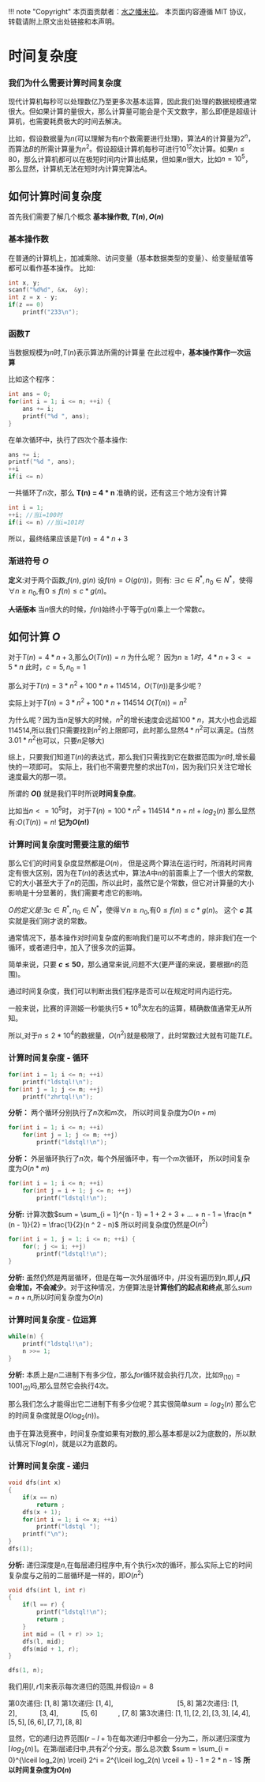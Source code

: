 !!! note "Copyright"
    本页面贡献者：[水之幡米拉](https://github.com/sgdbs)。
    本页面内容遵循 MIT 协议，转载请附上原文出处链接和本声明。

# 时间复杂度

### 我们为什么需要计算时间复杂度

现代计算机每秒可以处理数亿乃至更多次基本运算，因此我们处理的数据规模通常很大。但如果计算的量很大，那么计算量可能会是个天文数字，那么即便是超级计算机，也需要耗费极大的时间去解决。

比如，假设数据量为$n$(可以理解为有$n$个数需要进行处理)，算法$A$的计算量为$2^n$，而算法$B$的所需计算量为$n^2$。假设超级计算机每秒可进行$10^{12}$次计算。如果$n\le 80$，那么计算机都可以在极短时间内计算出结果，但如果$n$很大，比如$n = 10^5$，那么显然，计算机无法在短时内计算完算法$A$。

## 如何计算时间复杂度
首先我们需要了解几个概念 **基本操作数, $T(n),O(n)$**

### 基本操作数
在普通的计算机上，加减乘除、访问变量（基本数据类型的变量）、给变量赋值等都可以看作基本操作。
比如:
```cpp
int x, y;
scanf("%d%d", &x， &y);
int z = x - y;
if(z == 0)
    printf("233\n");
```

### 函数$T$
当数据规模为$n$时,$T(n)$表示算法所需的计算量
在此过程中，**基本操作算作一次运算**

比如这个程序：
```cpp
int ans = 0;
for(int i = 1; i <= n; ++i) {
    ans += i;
    printf("%d ", ans);
}
```

在单次循环中，执行了四次个基本操作:
```cpp
ans += i;
printf("%d ", ans);
++i
if(i <= n)
```
一共循环了$n$次，那么
**T(n) = 4 * n**
准确的说，还有这三个地方没有计算
```cpp
int i = 1;
++i; //当i=100时
if(i <= n) //当i=101时
```
所以，最终结果应该是$T(n) = 4 * n + 3$

### 渐进符号 $O$
**定义**:对于两个函数,$f(n),g(n)$
设$f(n) = O(g(n))$，则有:
$\exists c \in R^*, n_0 \in N^*$，使得$\forall n \ge n_0$,有$0 \le f(n) \le c * g(n)$。

~~**人话版本**~~
当$n$很大的时候，$f(n)$始终小于等于$g(n)$乘上一个常数$c$。


## 如何计算 $O$
对于$T(n) = 4 * n + 3$,那么$O(T(n)) = n$
为什么呢？
因为$n \ge 1时$，$4 * n + 3 <= 5 * n$
此时，$c = 5, n_0 = 1$

那么对于$T(n) = 3*n^2 + 100 * n + 114514$，$O(T(n))$是多少呢？

实际上对于$T(n) = 3*n^2 + 100 * n + 114514$
$O(T(n)) = n^2$

为什么呢？因为当$n$足够大的时候，$n^2$的增长速度会远超$100 * n$，其大小也会远超$114514$,所以我们只需要找到$n^2$的上限即可，此时那么显然$4 * n ^ 2$可以满足。(当然$3.01 * n ^ 2$也可以，只要$n$足够大)

综上，只要我们知道$T(n)$的表达式，那么我们只需找到它在数据范围为$n$时,增长最快的一项即可。
实际上，我们也不需要完整的求出$T(n)$，因为我们只关注它增长速度最大的那一项。

所谓的 **$O()$** 就是我们平时所说**时间复杂度**。

比如当$n <= 10^5$时，
对于$T(n) = 100 * n^2 + 114514 * n + n! + log_2(n)$
那么显然有:$O(T(n)) = n!$
**记为$O(n!)$**

### 计算时间复杂度时需要注意的细节

那么它们的时间复杂度显然都是$O(n)$，
但是这两个算法在运行时，所消耗时间肯定有很大区别，因为在$T(n)$的表达式中，算法$A$中$n$的前面乘上了一个很大的常数,它的大小甚至大于了$n$的范围，所以此时，虽然它是个常数，但它对计算量的大小影响是十分显著的，我们需要考虑它的影响。

$O的定义是$:$\exists c \in R^*, n_0 \in N^*$，使得$\forall n \ge n_0$,有$0 \le f(n) \le c * g(n)$。
这个 **$c$** 其实就是我们刚才说的常数。

通常情况下，基本操作对时间复杂度的影响我们是可以不考虑的，除非我们在一个循环，或者递归中，加入了很多次的运算。

简单来说，只要 **$c \le 50$**，那么通常来说,问题不大(更严谨的来说，要根据$n$的范围)。

通过时间复杂度，我们可以判断出我们程序是否可以在规定时间内运行完。

一般来说，比赛的评测姬一秒能执行$5 * 10 ^ 8$次左右的运算，精确数值通常无从所知。

所以,对于$n \le 2 * 10 ^ 4$的数据量，$O(n^2)$就是极限了，此时常数过大就有可能$TLE$。

### 计算时间复杂度 - 循环

```cpp
for(int i = 1; i <= n; ++i)
    printf("ldstql!\n");
for(int j = 1; j <= m; ++j)
    printf("zhrtql!\n");
```
**分析：**
两个循环分别执行了$n$次和$m$次，
所以时间复杂度为$O(n + m)$
```cpp
for(int i = 1; i <= n; ++i)
    for(int j = 1; j <= m; ++j)
        printf("ldstql!\n");
```
**分析：**
外层循环执行了$n$次，每个外层循环中，有一个$m$次循环，
所以时间复杂度为$O(n*m)$


```cpp
for(int i = 1; i <= n; ++i)
    for(int j = i + 1; j <= n; ++j)
        printf("ldstql!\n");
```
**分析:**
计算次数$sum = \sum_{i = 1}^{n - 1} = 1 + 2 + 3 + ... + n - 1 = \frac{n * (n - 1)}{2} = \frac{1}{2}(n ^ 2 - n)$
所以时间复杂度仍然是$O(n^2)$
 
```cpp
for(int i = 1, j = 1; i <= n; ++i) {
    for(; j <= i; ++j)
        printf("ldstql!\n");
}
```
**分析:**
虽然仍然是两层循环，但是在每一次外层循环中，$j$并没有遍历到$n$,即,**$i,j$只会增加，不会减少**。对于这种情况，方便算法是**计算他们的起点和终点**,那么$sum = n + n$,所以时间复杂度为$O(n)$

### 计算时间复杂度 - 位运算
```cpp
while(n) {
    printf("ldstql!\n");
    n >>= 1;
}
```
**分析:**
本质上是$n$二进制下有多少位，那么$for$循环就会执行几次，比如$9_{(10)} = 1001_{(2)}$吗,那么显然它会执行$4$次。

那么我们怎么才能得出它二进制下有多少位呢？其实很简单$sum = log_{2}(n)$
那么它的时间复杂度就是$O(log_2(n))$。

由于在算法竞赛中，时间复杂度如果有对数的,那么基本都是以$2$为底数的，所以默认情况下$log(n)$，就是以$2$为底数的。

### 计算时间复杂度 - 递归

```cpp
void dfs(int x)
{
    if(x == n)
        return ;
    dfs(x + 1);
    for(int i = 1; i <= x; ++i)
        printf("ldstql ");
    printf("\n");        
}
dfs(1);
```
**分析:**
递归深度是$n$,在每层递归程序中,有个执行$x$次的循环，那么实际上它的时间复杂度与之前的二层循环是一样的，即$O(n^2)$


```cpp
void dfs(int l, int r)
{
    if(l == r) {
        printf("ldstql!\n");
        return ;
    }
    int mid = (l + r) >> 1;
    dfs(l, mid);
    dfs(mid + 1, r);
}

dfs(1, n);
```

我们用$[l, r1]$来表示每次递归的范围,并假设$n = 8$

第$0$次递归: $[1, 8]$
第$1$次递归: $[1, 4]$, &emsp;&emsp;&emsp;&emsp;&emsp;&emsp;&emsp;&emsp;&emsp;$[5, 8]$
第$2$次递归: $[1, 2]$,&emsp;&emsp;&emsp; $[3, 4]$, &emsp;&emsp;&emsp;$[5, 6]$&emsp;&emsp;&emsp;, $[7, 8]$
第$3$次递归: $[1, 1], [2, 2], [3,3], [4,4],[5,5],[6,6],[7,7],[8,8]$

显然，它的递归边界范围($r - l + 1$)在每次递归中都会一分为二，所以递归深度为$\lceil  log_2(n) \rceil$。在第$i$层递归中,共有$2^i$个分支。那么总次数
$sum = \sum_{i = 0}^{\lceil  log_2(n) \rceil} 2^i = 2^{\lceil  log_2(n) \rceil + 1} - 1 = 2 * n - 1$ 
**所以时间复杂度为$O(n)$**

